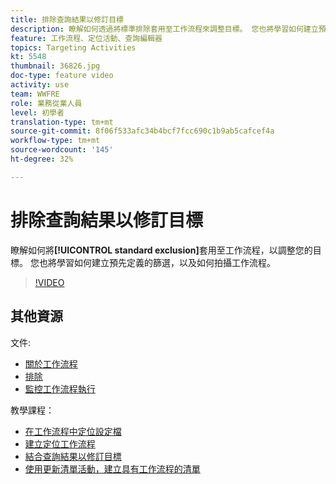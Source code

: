 ```yaml
---
title: 排除查詢結果以修訂目標
description: 瞭解如何透過將標準排除套用至工作流程來調整目標。 您也將學習如何建立預先定義的篩選，以及如何拍攝工作流程。
feature: 工作流程、定位活動、查詢編輯器
topics: Targeting Activities
kt: 5548
thumbnail: 36826.jpg
doc-type: feature video
activity: use
team: WWFRE
role: 業務從業人員
level: 初學者
translation-type: tm+mt
source-git-commit: 8f06f533afc34b4bcf7fcc690c1b9ab5cafcef4a
workflow-type: tm+mt
source-wordcount: '145'
ht-degree: 32%

---
```



# 排除查詢結果以修訂目標

瞭解如何將&#x200B;**[!UICONTROL standard exclusion]**&#x200B;套用至工作流程，以調整您的目標。 您也將學習如何建立預先定義的篩選，以及如何拍攝工作流程。

>[!VIDEO](https://video.tv.adobe.com/v/36826?quality=12)

## 其他資源

文件:

* [關於工作流程](https://docs.adobe.com/content/help/en/campaign-classic/using/automating-with-workflows/introduction/about-workflows.html)
* [排除](https://docs.adobe.com/content/help/en/campaign-classic/using/automating-with-workflows/targeting-activities/exclusion.html)
* [監控工作流程執行](https://docs.adobe.com/content/help/en/campaign-classic/using/automating-with-workflows/monitoring-workflows/monitoring-workflow-execution.html)

教學課程：

* [在工作流程中定位設定檔](/help/getting-started/targeting-profiles-in-a-workflow.md)
* [建立定位工作流程](/help/automating-with-workflows/creating-a-targeting-workflow.md)
* [結合查詢結果以修訂目標](/help/automating-with-workflows/refining-targets-by-combining-query-results.md)
* [使用更新清單活動，建立具有工作流程的清單](/help/automating-with-workflows/using-the-update-list-activity.md)
